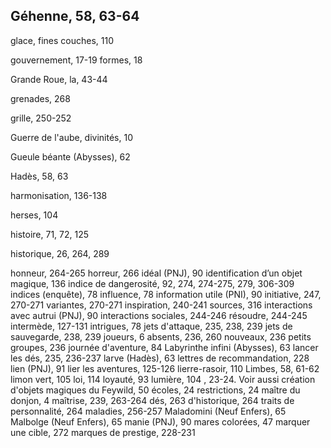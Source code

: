 ## Géhenne, 58, 63-64


glace, fines couches, 110

gouvernement, 17-19
formes, 18

Grande Roue, la, 43-44

grenades, 268

grille, 250-252

Guerre de l'aube, divinités, 10

Gueule béante (Abysses), 62

Hadès, 58, 63

harmonisation, 136-138

herses, 104

histoire, 71, 72, 125

historique, 26, 264, 289

honneur, 264-265
horreur, 266
idéal (PNJ), 90
identification d’un objet
magique, 136
indice de dangerosité, 92, 274,
274-275, 279, 306-309
indices (enquête), 78
influence, 78
information utile (PNI), 90
initiative, 247, 270-271
variantes, 270-271
inspiration, 240-241
sources, 316
interactions avec autrui (PNJ),
90
interactions sociales,
244-246
résoudre, 244-245
intermède, 127-131
intrigues, 78
jets d'attaque, 235, 238, 239
jets de sauvegarde, 238, 239
joueurs, 6
absents, 236, 260
nouveaux, 236
petits groupes, 236
journée d'aventure, 84
Labyrinthe infini (Abysses), 63
lancer les dés, 235, 236-237
larve (Hadès), 63
lettres de recommandation,
228
lien (PNJ), 91
lier les aventures, 125-126
lierre-rasoir, 110
Limbes, 58, 61-62
limon vert, 105
loi, 114
loyauté, 93
lumière, 104
, 23-24. Voir
aussi création d'objets
magiques
du Feywild, 50
écoles, 24
restrictions, 24
maître du donjon, 4
maîtrise, 239, 263-264
dés, 263
d'historique, 264
traits de personnalité, 264
maladies, 256-257
Maladomini (Neuf Enfers), 65
Malbolge (Neuf Enfers), 65
manie (PNJ), 90
mares colorées, 47
marquer une cible, 272
marques de prestige, 228-231